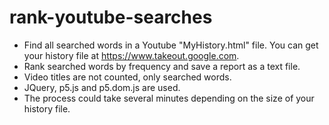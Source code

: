 # rank-youtube-searches
- Find all searched words in a Youtube "MyHistory.html" file. You can get your history file at https://www.takeout.google.com.
- Rank searched words by frequency and save a report as a text file.
- Video titles are not counted, only searched words.
- JQuery, p5.js and p5.dom.js are used.
- The process could take several minutes depending on the size of your history file.
